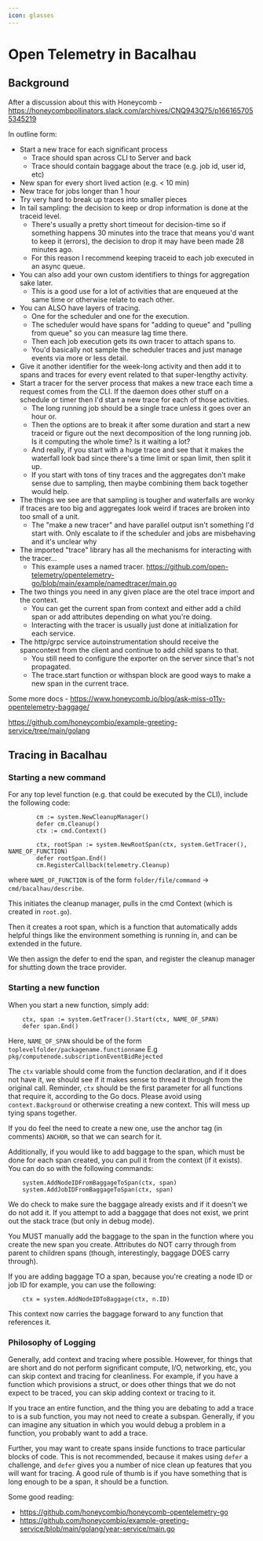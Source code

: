 ```yaml
---
icon: glasses
---
```


# Open Telemetry in Bacalhau

## Background

After a discussion about this with Honeycomb - https://honeycombpollinators.slack.com/archives/CNQ943Q75/p1661657055345219

In outline form:

* Start a new trace for each significant process
  * Trace should span across CLI to Server and back
  * Trace should contain baggage about the trace (e.g. job id, user id, etc)
* New span for every short lived action (e.g. < 10 min)
* New trace for jobs longer than 1 hour
* Try very hard to break up traces into smaller pieces
* In tail sampling: the decision to keep or drop information is done at the traceid level.
  * There's usually a pretty short timeout for decision-time so if something happens 30 minutes into the trace that means you'd want to keep it (errors), the decision to drop it may have been made 28 minutes ago.
  * For this reason I recommend keeping traceid to each job executed in an async queue.
* You can also add your own custom identifiers to things for aggregation sake later.
  * This is a good use for a lot of activities that are enqueued at the same time or otherwise relate to each other.
* You can ALSO have layers of tracing.
  * One for the scheduler and one for the execution.
  * The scheduler would have spans for "adding to queue" and "pulling from queue" so you can measure lag time there.
  * Then each job execution gets its own tracer to attach spans to.
  * You'd basically not sample the scheduler traces and just manage events via more or less detail.
* Give it another identifier for the week-long activity and then add it to spans and traces for every event related to that super-lengthy activity.
* Start a tracer for the server process that makes a new trace each time a request comes from the CLI. If the daemon does other stuff on a schedule or timer then I'd start a new trace for each of those activities.
  * The long running job should be a single trace unless it goes over an hour or.
  * Then the options are to break it after some duration and start a new traceid or figure out the next decomposition of the long running job. Is it computing the whole time? Is it waiting a lot?
  * And really, if you start with a huge trace and see that it makes the waterfall look bad since there's a time limit or span limit, then split it up.
  * If you start with tons of tiny traces and the aggregates don't make sense due to sampling, then maybe combining them back together would help.
* The things we see are that sampling is tougher and waterfalls are wonky if traces are too big and aggregates look weird if traces are broken into too small of a unit.
  * The "make a new tracer" and have parallel output isn't something I'd start with. Only escalate to if the scheduler and jobs are misbehaving and it's unclear why
* The imported "trace" library has all the mechanisms for interacting with the tracer...
  * This example uses a named tracer. https://github.com/open-telemetry/opentelemetry-go/blob/main/example/namedtracer/main.go
* The two things you need in any given place are the otel trace import and the context.
  * You can get the current span from context and either add a child span or add attributes depending on what you're doing.
  * Interacting with the tracer is usually just done at initialization for each service.
* The http/grpc service autoinstrumentation should receive the spancontext from the client and continue to add child spans to that.
  * You still need to configure the exporter on the server since that's not propagated.
  * The trace.start function or withspan block are good ways to make a new span in the current trace.

Some more docs - https://www.honeycomb.io/blog/ask-miss-o11y-opentelemetry-baggage/

https://github.com/honeycombio/example-greeting-service/tree/main/golang

## Tracing in Bacalhau

### Starting a new command

For any top level function (e.g. that could be executed by the CLI), include the following code:

```golang
		cm := system.NewCleanupManager()
		defer cm.Cleanup()
		ctx := cmd.Context()

		ctx, rootSpan := system.NewRootSpan(ctx, system.GetTracer(), NAME_OF_FUNCTION)
		defer rootSpan.End()
		cm.RegisterCallback(telemetry.Cleanup)
```

where `NAME_OF_FUNCTION` is of the form `folder/file/command` -> `cmd/bacalhau/describe`.

This initiates the cleanup manager, pulls in the cmd Context (which is created in `root.go`).

Then it creates a root span, which is a function that automatically adds helpful things like the environment something is running in, and can be extended in the future.

We then assign the defer to end the span, and register the cleanup manager for shutting down the trace provider.

### Starting a new function

When you start a new function, simply add:

```golang
	ctx, span := system.GetTracer().Start(ctx, NAME_OF_SPAN)
	defer span.End()
```

Here, `NAME_OF_SPAN` should be of the form `toplevelfolder/packagename.functionname` E.g `pkg/computenode.subscriptionEventBidRejected`

The `ctx` variable should come from the function declaration, and if it does not have it, we should see if it makes sense to thread it through from the original call. Reminder, `ctx` should be the first parameter for all functions that require it, according to the Go docs. Please avoid using `context.Background` or otherwise creating a new context. This will mess up tying spans together.

If you do feel the need to create a new one, use the anchor tag (in comments) `ANCHOR`, so that we can search for it.

Additionally, if you would like to add baggage to the span, which must be done for each span created, you can pull it from the context (if it exists). You can do so with the following commands:

```golang
	system.AddNodeIDFromBaggageToSpan(ctx, span)
	system.AddJobIDFromBaggageToSpan(ctx, span)
```

We do check to make sure the baggage already exists and if it doesn't we do not add it. If you attempt to add a baggage that does not exist, we print out the stack trace (but only in debug mode).

You MUST manually add the baggage to the span in the function where you create the new span you create. Attributes do NOT carry through from parent to children spans (though, interestingly, baggage DOES carry through).

If you are adding baggage TO a span, because you're creating a node ID or job ID for example, you can use the following:

```golang
	ctx = system.AddNodeIDToBaggage(ctx, n.ID)
```

This context now carries the baggage forward to any function that references it.

### Philosophy of Logging

Generally, add context and tracing where possible. However, for things that are short and do not perform significant compute, I/O, networking, etc, you can skip context and tracing for cleanliness. For example, if you have a function which provisions a struct, or does other things that we do not expect to be traced, you can skip adding context or tracing to it.

If you trace an entire function, and the thing you are debating to add a trace to is a sub function, you may not need to create a subspan. Generally, if you can imagine any situation in which you would debug a problem in a function, you probably want to add a trace.

Further, you may want to create spans inside functions to trace particular blocks of code. This is not recommended, because it makes using `defer` a challenge, and `defer` gives you a number of nice clean up features that you will want for tracing. A good rule of thumb is if you have something that is long enough to be a span, it should be a function.

Some good reading:

* https://github.com/honeycombio/honeycomb-opentelemetry-go
* https://github.com/honeycombio/example-greeting-service/blob/main/golang/year-service/main.go
